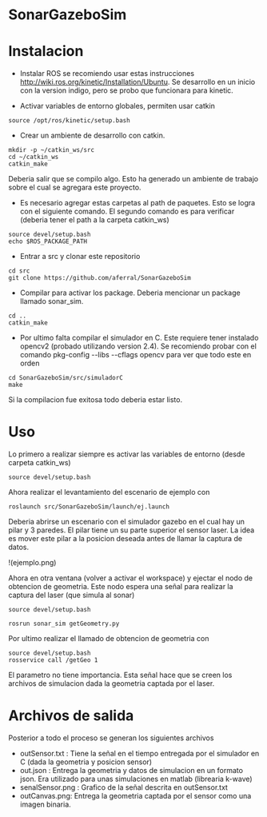 # SonarGazeboSim




# Instalacion

- Instalar ROS se recomiendo usar estas instrucciones http://wiki.ros.org/kinetic/Installation/Ubuntu. Se desarrollo en un inicio con la version indigo, pero se probo que funcionara para kinetic.

- Activar variables de entorno globales, permiten usar catkin
```
source /opt/ros/kinetic/setup.bash
```

- Crear un ambiente de desarrollo con catkin. 
```
mkdir -p ~/catkin_ws/src
cd ~/catkin_ws
catkin_make
```
Deberia salir que se compilo algo. Esto ha generado un ambiente de trabajo sobre el cual se agregara este proyecto.

- Es necesario agregar estas carpetas al path de paquetes. Esto se logra con el siguiente comando. El segundo comando es para verificar (deberia tener el path a la carpeta catkin_ws)
```
source devel/setup.bash
echo $ROS_PACKAGE_PATH
```
- Entrar a src y clonar este repositorio

```
cd src
git clone https://github.com/aferral/SonarGazeboSim
```

- Compilar para activar los package. Deberia mencionar un package llamado sonar_sim.

```
cd ..
catkin_make
```

- Por ultimo falta compilar el simulador en C. Este requiere tener instalado opencv2 (probado utilizando version 2.4). Se recomiendo probar con el comando pkg-config --libs --cflags opencv para ver que todo este en orden
```
cd SonarGazeboSim/src/simuladorC 
make
```
Si la compilacion fue exitosa todo deberia estar listo.

# Uso

Lo primero a realizar siempre es activar las variables de entorno (desde carpeta catkin_ws)
```
source devel/setup.bash
```
Ahora realizar el levantamiento  del escenario de ejemplo con 
```
roslaunch src/SonarGazeboSim/launch/ej.launch
```
Deberia abrirse un escenario con el simulador gazebo en el cual hay un pilar y 3 paredes. El pilar tiene un su parte superior el sensor laser.
La idea es mover este pilar a la posicion deseada antes de llamar la captura de datos.

!(ejemplo.png)

Ahora en otra ventana (volver a activar el workspace) y ejectar el nodo de obtencion de geometria. Este nodo espera una señal para realizar la captura del laser (que simula al sonar)

```
source devel/setup.bash

rosrun sonar_sim getGeometry.py
```
Por ultimo realizar el llamado de obtencion de geometria con 
```
source devel/setup.bash
rosservice call /getGeo 1
```
El parametro no tiene importancia. Esta señal hace que se creen los archivos de simulacion dada la geometria captada por el laser.



# Archivos de salida

Posterior a todo el proceso se generan los siguientes archivos
* outSensor.txt : Tiene la señal en el tiempo entregada por el simulador en C (dada la geometria y posicion sensor)
* out.json : Entrega la geometria y datos de simulacion en un formato json. Era utilizado para unas simulaciones en matlab (librearia k-wave)
* senalSensor.png : Grafico de la señal descrita en outSensor.txt
* outCanvas.png: Entrega la geometria captada por el sensor como una imagen binaria.

